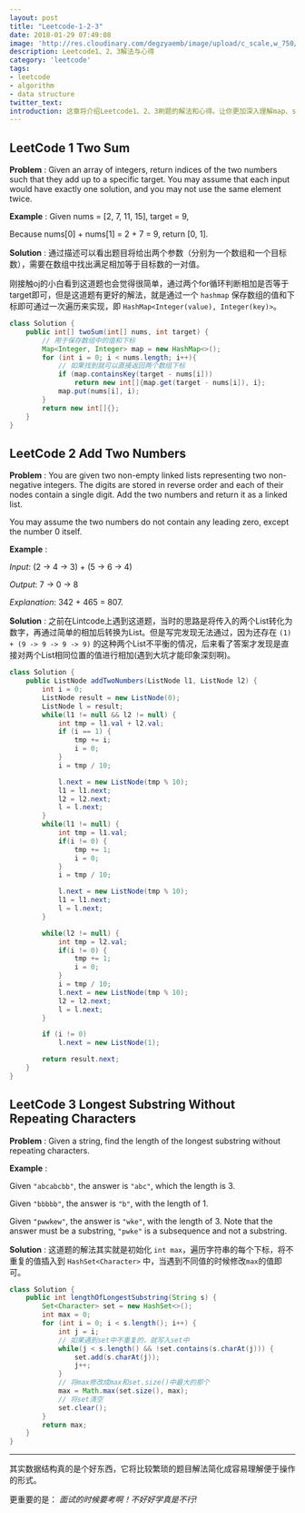 ```yaml
---
layout: post
title: "Leetcode-1-2-3"
date: 2018-01-29 07:49:08
image: 'http://res.cloudinary.com/degzyaemb/image/upload/c_scale,w_750/v1517212452/sheldon1.png'
description: Leetcode1、2、3解法与心得
category: 'leetcode'
tags:
- leetcode
- algorithm
- data structure
twitter_text:
introduction: 这章将介绍Leetcode1、2、3刷题的解法和心得。让你更加深入理解map、set和list的用法。
---
```


## LeetCode 1 Two Sum
**Problem** : Given an array of integers, return indices of the two numbers such that they add up to a specific target. You may assume that each input would have exactly one solution, and you may not use the same element twice.

**Example** :
Given nums = [2, 7, 11, 15], target = 9,

Because nums[0] + nums[1] = 2 + 7 = 9,
return [0, 1].


**Solution** : 通过描述可以看出题目将给出两个参数（分别为一个数组和一个目标数），需要在数组中找出满足相加等于目标数的一对值。

刚接触oj的小白看到这道题也会觉得很简单，通过两个for循环判断相加是否等于target即可，但是这道题有更好的解法，就是通过一个 `hashmap` 保存数组的值和下标即可通过一次遍历来实现，即 `HashMap<Integer(value), Integer(key)>`。

```java
class Solution {
    public int[] twoSum(int[] nums, int target) {
        // 用于保存数组中的值和下标
        Map<Integer, Integer> map = new HashMap<>();
        for (int i = 0; i < nums.length; i++){
            // 如果找到就可以直接返回两个数组下标
            if (map.containsKey(target - nums[i]))
                return new int[]{map.get(target - nums[i]), i};
            map.put(nums[i], i);
        }
        return new int[]{};
    }
}
```


## LeetCode 2 Add Two Numbers

**Problem** : You are given two non-empty linked lists representing two non-negative integers. The digits are stored in reverse order and each of their
nodes contain a single digit. Add the two numbers and return it as a linked list.

You may assume the two numbers do not contain any leading zero, except the number 0 itself.

**Example** :

*Input*: (2 -> 4 -> 3) + (5 -> 6 -> 4)

*Output*: 7 -> 0 -> 8

*Explanation*: 342 + 465 = 807.

**Solution** : 之前在Lintcode上遇到这道题，当时的思路是将传入的两个List转化为数字，再通过简单的相加后转换为List。但是写完发现无法通过，因为还存在 `(1) + (9 -> 9 -> 9 -> 9)`
的这种两个List不平衡的情况，后来看了答案才发现是直接对两个List相同位置的值进行相加(遇到大坑才能印象深刻啊)。

```java
class Solution {
    public ListNode addTwoNumbers(ListNode l1, ListNode l2) {
        int i = 0;
        ListNode result = new ListNode(0);
        ListNode l = result;
        while(l1 != null && l2 != null) {
            int tmp = l1.val + l2.val;
            if (i == 1) {
                tmp += i;
                i = 0;
            }
            i = tmp / 10;

            l.next = new ListNode(tmp % 10);
            l1 = l1.next;
            l2 = l2.next;
            l = l.next;
        }
        while(l1 != null) {
            int tmp = l1.val;
            if(i != 0) {
                tmp += 1;
                i = 0;
            }
            i = tmp / 10;

            l.next = new ListNode(tmp % 10);
            l1 = l1.next;
            l = l.next;
        }

        while(l2 != null) {
            int tmp = l2.val;
            if(i != 0) {
                tmp += 1;
                i = 0;
            }
            i = tmp / 10;
            l.next = new ListNode(tmp % 10);
            l2 = l2.next;
            l = l.next;
        }

        if (i != 0)
            l.next = new ListNode(1);

        return result.next;
    }
}
```


## LeetCode 3 Longest Substring Without Repeating Characters

**Problem** : Given a string, find the length of the longest substring without repeating characters.

**Example** :

Given `"abcabcbb"`, the answer is `"abc"`, which the length is 3.

Given `"bbbbb"`, the answer is `"b"`, with the length of 1.

Given `"pwwkew"`, the answer is `"wke"`, with the length of 3. Note that the answer must be a substring, `"pwke"` is a subsequence and not a substring.

**Solution** : 这道题的解法其实就是初始化 `int max`，遍历字符串的每个下标，将不重复的值插入到 `HashSet<Character>` 中，当遇到不同值的时候修改`max`的值即可。

```java
class Solution {
    public int lengthOfLongestSubstring(String s) {
        Set<Character> set = new HashSet<>();
        int max = 0;
        for (int i = 0; i < s.length(); i++) {
            int j = i;
            // 如果遇到set中不重复的，就写入set中
            while(j < s.length() && !set.contains(s.charAt(j))) {
                set.add(s.charAt(j));
                j++;
            }
            // 将max修改成max和set.size()中最大的那个
            max = Math.max(set.size(), max);
            // 将set清空
            set.clear();
        }
        return max;
    }
}
```


-----
其实数据结构真的是个好东西，它将比较繁琐的题目解法简化成容易理解便于操作的形式。

更重要的是： *面试的时候要考啊！不好好学真是不行!*